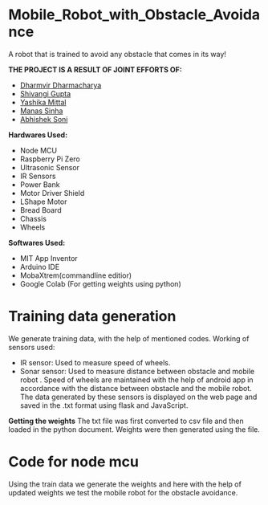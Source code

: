 # Mobile_Robot_with_Obstacle_Avoidance
A robot that is trained to avoid any obstacle that comes in its way!

**THE PROJECT IS A RESULT OF JOINT EFFORTS OF:**
- [Dharmvir Dharmacharya](https://github.com/DDharma)
- [Shivangi Gupta](https://github.com/Shiv98)
- [Yashika Mittal](https://github.com/yashika0998)
- [Manas Sinha](https://github.com/manassinha07)
- [Abhishek Soni](https://github.com/rockstarabhii)


**Hardwares Used:**

- Node MCU
- Raspberry Pi Zero
- Ultrasonic Sensor
- IR Sensors
- Power Bank
- Motor Driver Shield
- LShape Motor
- Bread Board
- Chassis
- Wheels

**Softwares Used:**

- MIT App Inventor
- Arduino IDE
- MobaXtrem(commandline editior)
- Google Colab (For getting weights using python)

# Training data generation

We generate training data, with the help of mentioned codes.
Working of sensors used:
- IR sensor:   Used to measure speed of wheels.
- Sonar sensor: Used to measure distance between obstacle and mobile robot .
  Speed of wheels are maintained with the help of android app in accordance with the distance between obstacle and the mobile robot.
  The data generated by these sensors is displayed on the web page and saved in the .txt format using flask and JavaScript.

**Getting the weights**
The txt file was first converted to csv file and then loaded in the python document. Weights were then generated using the file.


  
# Code for node mcu

Using the train data we generate the weights and here with the help of updated weights we test the mobile robot for the obstacle 
avoidance.

